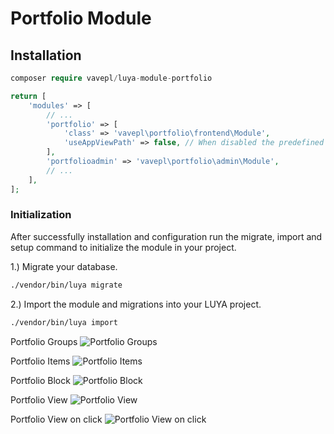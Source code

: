 # Portfolio Module

 
## Installation

```php
composer require vavepl/luya-module-portfolio
```
```php
return [
    'modules' => [
        // ...
        'portfolio' => [
            'class' => 'vavepl\portfolio\frontend\Module',
            'useAppViewPath' => false, // When disabled the predefined views are used, otherwise you have to create your own views.
        ],
        'portfolioadmin' => 'vavepl\portfolio\admin\Module',
        // ...
    ],
];
```

### Initialization 


After successfully installation and configuration run the migrate, import and setup command to initialize the module in your project.

1.) Migrate your database.

```sh
./vendor/bin/luya migrate

```

2.) Import the module and migrations into your LUYA project.

```sh
./vendor/bin/luya import
```

Portfolio Groups
![Portfolio Groups](http://luya.vave.pl/images/1.png "Portfolio Groups")

Portfolio Items
![Portfolio Items](http://luya.vave.pl/images/2.png "Portfolio Items")

Portfolio Block
![Portfolio Block](http://luya.vave.pl/images/3.png "Portfolio Block")

Portfolio View
![Portfolio View](http://luya.vave.pl/images/4.png "Portfolio View")

Portfolio View on click
![Portfolio View on click](http://luya.vave.pl/images/5.png "Portfolio View on click")
